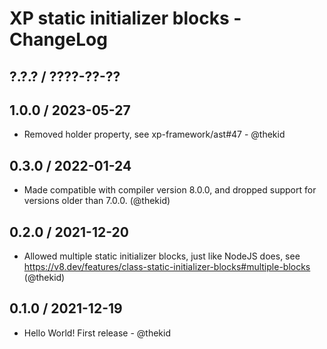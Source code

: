 XP static initializer blocks - ChangeLog
========================================

## ?.?.? / ????-??-??

## 1.0.0 / 2023-05-27

* Removed holder property, see xp-framework/ast#47 - @thekid

## 0.3.0 / 2022-01-24

* Made compatible with compiler version 8.0.0, and dropped support
  for versions older than 7.0.0.
  (@thekid)

## 0.2.0 / 2021-12-20

* Allowed multiple static initializer blocks, just like NodeJS does, see
  https://v8.dev/features/class-static-initializer-blocks#multiple-blocks
  (@thekid)

## 0.1.0 / 2021-12-19

* Hello World! First release - @thekid